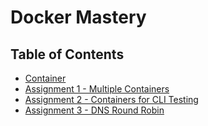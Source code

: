 # Docker Mastery

## Table of Contents

- [Container](docs/container.md)
- [Assignment 1 - Multiple Containers](docs/assignment-1-multiple-containers.md)
- [Assignment 2 - Containers for CLI Testing](docs/assignment-2-containers-for-cli-testing.md)
- [Assignment 3 - DNS Round Robin](docs/assignment-3-dns-round-robin.md)
